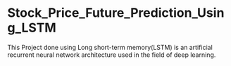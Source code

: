 # Stock_Price_Future_Prediction_Using_LSTM
This Project done using Long short-term memory(LSTM) is an artificial recurrent neural network architecture used in the field of deep learning.
